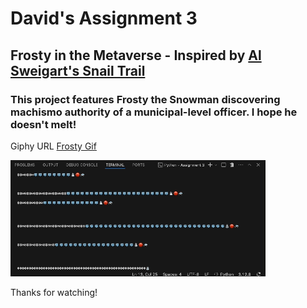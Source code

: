 # David's Assignment 3 #

## Frosty in the Metaverse - Inspired by [Al Sweigart's Snail Trail](https://scrollart.org/snail-trail/) ##

### This project features Frosty the Snowman discovering machismo authority of a municipal-level officer. I hope he doesn't melt! ###

Giphy URL [Frosty Gif](https://media1.giphy.com/media/v1.Y2lkPTc5MGI3NjExdzl0bzlndzlobXo5NHl5aTYwbHFnN2c5enQ0c3BpZnpxNXgzb3luZyZlcD12MV9pbnRlcm5hbF9naWZfYnlfaWQmY3Q9Zw/Uka1CgwQ0WMoGpNT9c/giphy.gif)

![Frosty Embeded](Frosty.gif)

Thanks for watching!